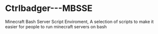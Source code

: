 Ctrlbadger---MBSSE
==================

Minecraft Bash Server Script Enviroment, A selection of scripts to make it easier for people to run minecraft servers on bash
